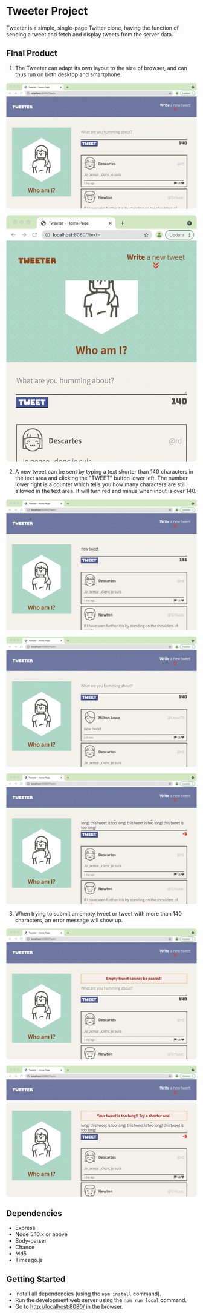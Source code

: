 # Tweeter Project

Tweeter is a simple, single-page Twitter clone, having the function of sending a tweet and fetch and display tweets from the server data.

## Final Product

1. The Tweeter can adapt its own layout to the size of browser, and can thus run on both desktop and smartphone.

!["desktop-size"](https://github.com/BosiC0015/tweeter/blob/master/public/images/desktop-size.png)

!["phone-size"](https://github.com/BosiC0015/tweeter/blob/master/public/images/phone-size.png)


2. A new tweet can be sent by typing a text shorter than 140 characters in the text area and clicking the "TWEET" button lower left. 
The number lower right is a counter which tells you how many characters are still allowed in the text area. It will turn red and minus when input is over 140.

!["input"](https://github.com/BosiC0015/tweeter/blob/master/public/images/input.png)

!["sent-new-tweet"](https://github.com/BosiC0015/tweeter/blob/master/public/images/sent-new-tweet.png)

!["input-over-140"](https://github.com/BosiC0015/tweeter/blob/master/public/images/input-over-140.png)


3. When trying to submit an empty tweet or tweet with more than 140 characters, an error message will show up.

!["empty-error"](https://github.com/BosiC0015/tweeter/blob/master/public/images/empty-error.png)

!["too-long-error"](https://github.com/BosiC0015/tweeter/blob/master/public/images/too-long-error.png)

## Dependencies

- Express
- Node 5.10.x or above
- Body-parser
- Chance
- Md5
- Timeago.js

## Getting Started

- Install all dependencies (using the `npm install` command).
- Run the development web server using the `npm run local` command.
- Go to <http://localhost:8080/> in the browser.